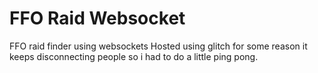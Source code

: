 # FFO Raid Websocket
FFO raid finder using websockets
Hosted using glitch for some reason it keeps disconnecting people so i had to do a little ping pong.
